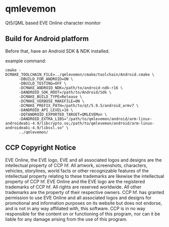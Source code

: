 # qmlevemon
Qt5/QML based EVE Online character monitor


## Build for Android platform
Before that, have an Android SDK & NDK installed.

example command:
```
cmake -DCMAKE_TOOLCHAIN_FILE=../qmlevemon/cmake/toolchain/Android.cmake \
      -DBUILD_FOR_ANDROID=ON \
      -DBUILD_TESTING=OFF \
      -DCMAKE_ANDROID_NDK=/path/to/android-ndk-r16 \
      -DANDROID_SDK_ROOT=/path/to/Android/Sdk \
      -DCMAKE_BUILD_TYPE=Release \
      -DCMAKE_VERBOSE_MAKEFILE=ON \
      -DCMAKE_PREFIX_PATH=/path/to/qt/5.9.5/android_armv7 \
      -DANDROID_API_LEVEL=16 \
      -DQTANDROID_EXPORTED_TARGET=QMLEVEMon \
      -DANDROID_EXTRA_LIBS="/path/to/qmlevemon/android/arm-linux-androideabi-4.9/libcrypto.so;/path/to/qmlevemon/android/arm-linux-androideabi-4.9/libssl.so" \
      ../qmlevemon/

```


## CCP Copyright Notice
EVE Online, the EVE logo, EVE and all associated logos and designs are the intellectual property of CCP hf. All artwork, screenshots, characters, vehicles, storylines, world facts or other recognizable features of the intellectual property relating to these trademarks are likewise the intellectual property of CCP hf. EVE Online and the EVE logo are the registered trademarks of CCP hf. All rights are reserved worldwide. All other trademarks are the property of their respective owners. CCP hf. has granted permission to use EVE Online and all associated logos and designs for promotional and information purposes on its website but does not endorse, and is not in any way affiliated with, this software. CCP is in no way responsible for the content on or functioning of this program, nor can it be liable for any damage arising from the use of this program.
